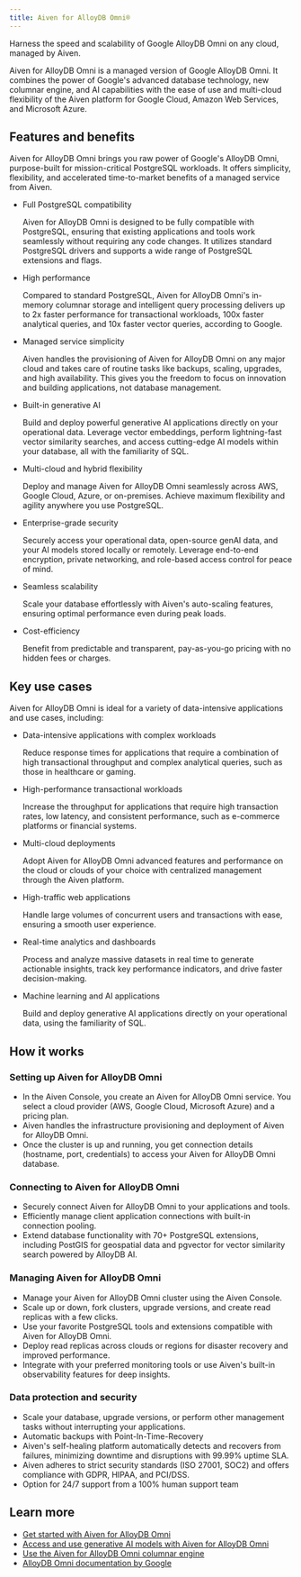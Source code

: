 ```yaml
---
title: Aiven for AlloyDB Omni®
---
```


Harness the speed and scalability of Google AlloyDB Omni on any cloud, managed by Aiven.

Aiven for AlloyDB Omni is a managed version of Google AlloyDB Omni. It combines the power
of Google's advanced database technology, new columnar engine, and AI capabilities with
the ease of use and multi-cloud flexibility of the Aiven platform for Google Cloud, Amazon
Web Services, and Microsoft Azure.

## Features and benefits

Aiven for AlloyDB Omni brings you raw power of Google's AlloyDB Omni, purpose-built for
mission-critical PostgreSQL workloads. It offers simplicity, flexibility, and accelerated
time-to-market benefits of a managed service from Aiven.

- Full PostgreSQL compatibility

  Aiven for AlloyDB Omni is designed to be fully compatible with PostgreSQL, ensuring that existing
  applications and tools work seamlessly without requiring any code changes. It utilizes
  standard PostgreSQL drivers and supports a wide range of PostgreSQL extensions and flags.

- High performance

  Compared to standard PostgreSQL, Aiven for AlloyDB Omni's in-memory columnar storage and
  intelligent query processing delivers up to 2x faster performance for transactional
  workloads, 100x faster analytical queries, and 10x faster vector queries, according to Google.

- Managed service simplicity

  Aiven handles the provisioning of Aiven for AlloyDB Omni on any major cloud and takes care
  of routine tasks like backups, scaling, upgrades, and high availability. This gives you the
  freedom to focus on innovation and building applications, not database management.

- Built-in generative AI

  Build and deploy powerful generative AI applications directly on your operational data.
  Leverage vector embeddings, perform lightning-fast vector similarity searches, and access
  cutting-edge AI models within your database, all with the familiarity of SQL.

- Multi-cloud and hybrid flexibility

  Deploy and manage Aiven for AlloyDB Omni seamlessly across AWS, Google Cloud, Azure, or
  on-premises. Achieve maximum flexibility and agility anywhere you use PostgreSQL.

- Enterprise-grade security

  Securely access your operational data, open-source genAI data, and your AI models stored
  locally or remotely. Leverage end-to-end encryption, private networking, and role-based
  access control for peace of mind.

- Seamless scalability

  Scale your database effortlessly with Aiven's auto-scaling features, ensuring optimal
  performance even during peak loads.

- Cost-efficiency

  Benefit from predictable and transparent, pay-as-you-go pricing with no hidden fees or
  charges.

## Key use cases

Aiven for AlloyDB Omni is ideal for a variety of data-intensive applications and use cases,
including:

- Data-intensive applications with complex workloads

  Reduce response times for
  applications that require a combination of high transactional throughput and complex
  analytical queries, such as those in healthcare or gaming.
- High-performance transactional workloads

  Increase the throughput for applications that
  require high transaction rates, low latency, and consistent performance, such as
  e-commerce platforms or financial systems.
- Multi-cloud deployments

  Adopt Aiven for AlloyDB Omni advanced features and performance
  on the cloud or clouds of your choice with centralized management through the Aiven platform.
- High-traffic web applications

  Handle large volumes of concurrent users and transactions
  with ease, ensuring a smooth user experience.
- Real-time analytics and dashboards

  Process and analyze massive datasets in real time to
  generate actionable insights, track key performance indicators, and drive faster decision-making.
- Machine learning and AI applications

  Build and deploy generative AI applications
  directly on your operational data, using the familiarity of SQL.

## How it works

### Setting up Aiven for AlloyDB Omni

- In the Aiven Console, you create an Aiven for AlloyDB Omni service. You select a cloud
  provider (AWS, Google Cloud, Microsoft Azure) and a pricing plan.
- Aiven handles the infrastructure provisioning and deployment of Aiven for AlloyDB Omni.
- Once the cluster is up and running, you get connection details (hostname, port,
  credentials) to access your Aiven for AlloyDB Omni database.

### Connecting to Aiven for AlloyDB Omni

- Securely connect Aiven for AlloyDB Omni to your applications and tools.
- Efficiently manage client application connections with built-in connection pooling.
- Extend database functionality with 70+ PostgreSQL extensions, including PostGIS for
  geospatial data and pgvector for vector similarity search powered by AlloyDB AI.

### Managing Aiven for AlloyDB Omni

- Manage your Aiven for AlloyDB Omni cluster using the Aiven Console.
- Scale up or down, fork clusters, upgrade versions, and create read replicas with a few clicks.
- Use your favorite PostgreSQL tools and extensions compatible with Aiven for AlloyDB Omni.
- Deploy read replicas across clouds or regions for disaster recovery and improved performance.
- Integrate with your preferred monitoring tools or use Aiven's built-in observability
  features for deep insights.

### Data protection and security

- Scale your database, upgrade versions, or perform other management tasks without
interrupting your applications.
- Automatic backups with Point-In-Time-Recovery
- Aiven's self-healing platform automatically detects and recovers from failures, minimizing
downtime and disruptions with 99.99% uptime SLA.
- Aiven adheres to strict security standards (ISO 27001, SOC2) and offers compliance with
  GDPR, HIPAA, and PCI/DSS.
- Option for 24/7 support from a 100% human support team

## Learn more

- [Get started with Aiven for AlloyDB Omni](/docs/products/alloydb-omni/get-started)
- [Access and use generative AI models with Aiven for AlloyDB Omni](/docs/products/alloydb-omni/access-ai-models)
- [Use the Aiven for AlloyDB Omni columnar engine](/docs/products/alloydb-omni/use-columnar-engine)
- [AlloyDB Omni documentation by Google](https://cloud.google.com/alloydb/docs/omni)
